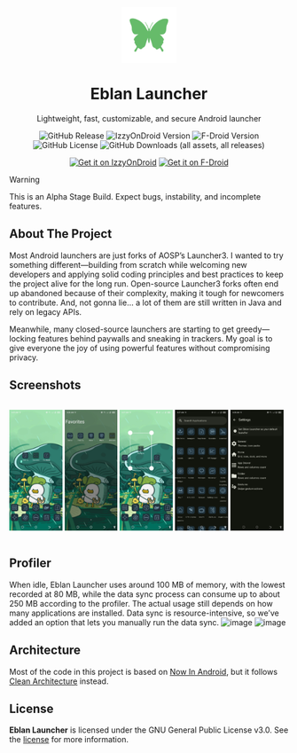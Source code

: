 <div align = "center">

<img width="100" src="app/src/main/ic_launcher-playstore.png" alt="Geto" align="center">

# Eblan Launcher

Lightweight, fast, customizable, and secure Android launcher

![GitHub Release](https://img.shields.io/github/v/release/JackEblan/EblanLauncher?style=for-the-badge&color=lightseagreen)
![IzzyOnDroid Version](https://img.shields.io/f-droid/v/com.eblan.launcher?baseUrl=https%3A%2F%2Fapt.izzysoft.de%2Ffdroid&style=for-the-badge&label=IzzyOnDroid&color=mediumseagreen)
![F-Droid Version](https://img.shields.io/f-droid/v/com.eblan.launcher?style=for-the-badge&color=seagreen)
![GitHub License](https://img.shields.io/github/license/JackEblan/EblanLauncher?style=for-the-badge&color=teal)
![GitHub Downloads (all assets, all releases)](https://img.shields.io/github/downloads/JackEblan/EblanLauncher/total?style=for-the-badge&color=aquamarine)

[<img src="https://gitlab.com/IzzyOnDroid/repo/-/raw/master/assets/IzzyOnDroid.png" alt="Get it on IzzyOnDroid" height="80">](https://apt.izzysoft.de/packages/com.eblan.launcher)
[<img src="https://fdroid.gitlab.io/artwork/badge/get-it-on.png" alt="Get it on F-Droid" height="80">](https://f-droid.org/en/packages/com.eblan.launcher/)

</div>

> [!WARNING]
> This is an Alpha Stage Build. Expect bugs, instability, and incomplete features.

## About The Project

Most Android launchers are just forks of AOSP’s Launcher3. I wanted to try something
different—building from scratch while welcoming new developers and applying solid coding principles
and best practices to keep the project alive for the long run. Open-source Launcher3 forks often end
up abandoned because of their complexity, making it tough for newcomers to contribute. And, not
gonna lie… a lot of them are still written in Java and rely on legacy APIs.

Meanwhile, many closed-source launchers are starting to get greedy—locking features behind paywalls
and sneaking in trackers. My goal is to give everyone the joy of using powerful features without
compromising privacy.

## Screenshots

<div style="width:100%; display:flex; justify-content:space-between;">

[<img src="fastlane/metadata/android/en-US/images/phoneScreenshots/1.jpg" width=19% alt="1">](fastlane/metadata/android/en-US/images/phoneScreenshots/1.jpg)
[<img src="fastlane/metadata/android/en-US/images/phoneScreenshots/2.jpg" width=19% alt="2">](fastlane/metadata/android/en-US/images/phoneScreenshots/2.jpg)
[<img src="fastlane/metadata/android/en-US/images/phoneScreenshots/3.jpg" width=19% alt="3">](fastlane/metadata/android/en-US/images/phoneScreenshots/3.jpg)
[<img src="fastlane/metadata/android/en-US/images/phoneScreenshots/4.jpg" width=19% alt="4">](fastlane/metadata/android/en-US/images/phoneScreenshots/4.jpg)
[<img src="fastlane/metadata/android/en-US/images/phoneScreenshots/5.jpg" width=19% alt="5">](fastlane/metadata/android/en-US/images/phoneScreenshots/5.jpg)

</div>

## Profiler

When idle, Eblan Launcher uses around 100 MB of memory, with the lowest recorded at 80 MB, while the data sync process can consume up to about 250 MB according to the profiler. The actual usage still depends on how many applications are installed. Data sync is resource-intensive, so we’ve added an option that lets you manually run the data sync.
<img width="1600" height="900" alt="image" src="https://github.com/user-attachments/assets/2b75780e-989b-4315-86ff-0c6eae7906ae" />
<img width="1600" height="900" alt="image" src="https://github.com/user-attachments/assets/a34b28b6-ef53-4a85-9043-3956af060065" />

## Architecture

Most of the code in this project is based
on [Now In Android](https://github.com/android/nowinandroid), but it
follows [Clean Architecture](https://blog.cleancoder.com/uncle-bob/2012/08/13/the-clean-architecture.html)
instead.

## License

**Eblan Launcher** is licensed under the GNU General Public License v3.0. See the [license](LICENSE)
for more
information.
